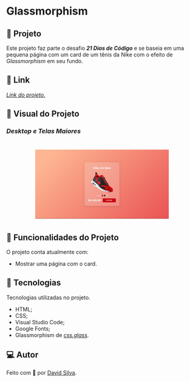 # **Glassmorphism**

## :shoe: **Projeto**
Este projeto faz parte o desafio ***21 Dias de Código*** e se baseia em uma pequena página com um card de um tênis da Nike com o efeito de *Glassmorphism* em seu fundo.

## :link: **Link**
*[Link do projeto.](https://davsilvam.github.io/21diasdecodigo/06/)*

## :art: **Visual do Projeto**
### *Desktop e Telas Maiores*

<h1 align="center">
    <img src="img/screenshot.png" style="width: 70%;">
</h1>

## :rocket: **Funcionalidades do Projeto**
O projeto conta atualmente com:
* Mostrar uma página com o card.

## :wrench: **Tecnologias**
Tecnologias utilizadas no projeto.
* HTML;
* CSS;
* Visual Studio Code;
* Google Fonts;
* Glassmorphism de *[css.glass](https://css.glass)*.

## :computer: **Autor**
Feito com :purple_heart: por [David Silva](https://www.linkedin.com/in/davsilvam/).
